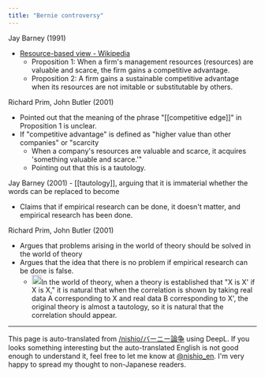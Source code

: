 ```yaml
---
title: "Bernie controversy"
---
```


Jay Barney (1991)
- [Resource-based view - Wikipedia](https://en.wikipedia.org/wiki/Resource-based_view)
    - Proposition 1: When a firm's management resources (resources) are valuable and scarce, the firm gains a competitive advantage.
    - Proposition 2: A firm gains a sustainable competitive advantage when its resources are not imitable or substitutable by others.

Richard Prim, John Butler (2001)
- Pointed out that the meaning of the phrase "[[competitive edge]]" in Proposition 1 is unclear.
- If "competitive advantage" is defined as "higher value than other companies" or "scarcity
    - When a company's resources are valuable and scarce, it acquires 'something valuable and scarce.'"
    - Pointing out that this is a tautology.

Jay Barney (2001)
    - [[tautology]], arguing that it is immaterial whether the words can be replaced to become
- Claims that if empirical research can be done, it doesn't matter, and empirical research has been done.

Richard Prim, John Butler (2001)
- Argues that problems arising in the world of theory should be solved in the world of theory
- Argues that the idea that there is no problem if empirical research can be done is false.
    - <img src='https://scrapbox.io/api/pages/nishio-en/nishio/icon' alt='nishio.icon' height="19.5"/>In the world of theory, when a theory is established that "X is X' if X is X," it is natural that when the correlation is shown by taking real data A corresponding to X and real data B corresponding to X', the original theory is almost a tautology, so it is natural that the correlation should appear.

---
This page is auto-translated from [/nishio/バーニー論争](https://scrapbox.io/nishio/バーニー論争) using DeepL. If you looks something interesting but the auto-translated English is not good enough to understand it, feel free to let me know at [@nishio_en](https://twitter.com/nishio_en). I'm very happy to spread my thought to non-Japanese readers.